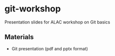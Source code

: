 # git-workshop
Presentation slides for ALAC workshop on Git basics

## Materials
- Git presentation (pdf and pptx format)
